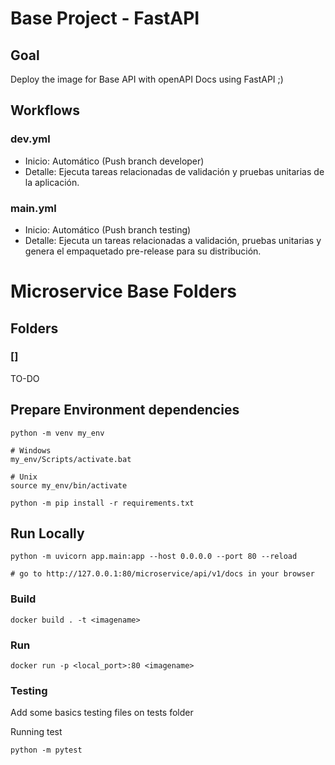# Base Project - FastAPI

## Goal
Deploy the image for Base API with openAPI Docs using FastAPI ;)

## Workflows

### dev.yml
- Inicio: Automático (Push branch developer)
- Detalle: Ejecuta tareas relacionadas de validación y pruebas unitarias de la aplicación.

### main.yml
- Inicio: Automático (Push branch testing)
- Detalle: Ejecuta un tareas relacionadas a validación, pruebas unitarias y genera el empaquetado pre-release para su distribución.


# Microservice Base Folders

## Folders

### []
TO-DO

## Prepare Environment dependencies

```
python -m venv my_env

# Windows
my_env/Scripts/activate.bat

# Unix
source my_env/bin/activate

python -m pip install -r requirements.txt

```

## Run Locally

```
python -m uvicorn app.main:app --host 0.0.0.0 --port 80 --reload

# go to http://127.0.0.1:80/microservice/api/v1/docs in your browser
```

### Build

```
docker build . -t <imagename>
```

### Run

```
docker run -p <local_port>:80 <imagename>
```

### Testing

Add some basics testing files on tests folder

Running test
```
python -m pytest
```
